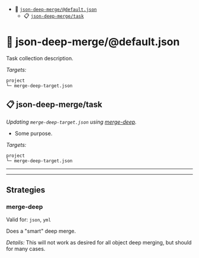 - :open_file_folder: [`json-deep-merge/@default.json`](#mock-plugin-task-ref-json-deep-mergedefaultjson)
  - :clipboard: [`json-deep-merge/task`](#mock-plugin-task-ref-json-deep-mergetask)

# :open_file_folder: <a name="mock-plugin-task-ref-json-deep-mergedefaultjson">json-deep-merge/@default.json</a>

Task collection description.

*Targets:*
```
project
└─ merge-deep-target.json
```

## :clipboard: <a name="mock-plugin-task-ref-json-deep-mergetask">json-deep-merge/task</a>

_Updating `merge-deep-target.json` using [merge-deep](#mock-plugin-strat-ref-merge-deep)._

- Some purpose.

*Targets:*
```
project
└─ merge-deep-target.json
```

------
------

## Strategies

### <a name="mock-plugin-strat-ref-merge-deep">merge-deep</a>

Valid for: `json`, `yml`

Does a "smart" deep merge.

*Details:*
This will not work as desired for all object deep merging, but should for many cases.

